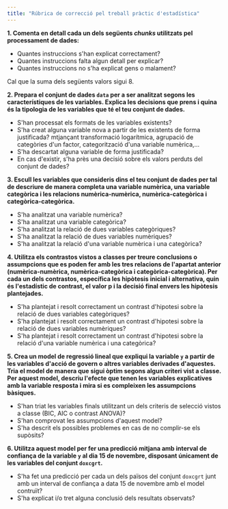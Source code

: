 ```yaml
---
title: "Rúbrica de correcció pel treball pràctic d'estadística"
---
```


**1. Comenta en detall cada un dels següents *chunks* utilitzats pel processament de dades:**

  * Quantes instruccions s'han explicat correctament?
  * Quantes instruccions falta algun detall per explicar?
  * Quantes instruccions no s'ha explicat gens o malament?

Cal que la suma dels següents valors sigui 8.

**2. Prepara el conjunt de dades `data` per a ser analitzat segons les característiques de les variables. Explica les decisions que prens i quina és la tipologia de les variables que té el teu conjunt de dades.**

  * S'han processat els formats de les variables existents?
  * S'ha creat alguna variable nova a partir de les existents de forma justificada? mtjançant transformació logarítmica, agrupació de categòries d'un factor, categorització d'una variable numèrica,...
  * S'ha descartat alguna variable de forma justificada?
  * En cas d'existir, s'ha près una decisió sobre els valors perduts del conjunt de dades?
  
**3. Escull les variables que consideris dins el teu conjunt de dades per tal de descriure de manera completa una variable numèrica, una variable categòrica i les relacions numèrica-numèrica, numèrica-categòrica i categòrica-categòrica.**

  * S'ha analitzat una variable numèrica?
  * S'ha analitzat una variable categòrica?
  * S'ha analitzat la relació de dues variables categòriques?
  * S'ha analitzat la relació de dues variables numèriques?
  * S'ha analitzat la relació d'una variable numèrica i una categòrica?
  
**4. Utilitza els contrastos vistos a classes per treure conclusions o assumpcions que es poden fer amb les tres relacions de l'apartat anterior (numèrica-numèrica, numèrica-categòrica i categòrica-categòrica). Per cada un dels contrastos, específica les hipòtesis inicial i alternativa, quin és l'estadístic de contrast, el valor p i la decisió final envers les hipòtesis plantejades.**

  * S'ha plantejat i resolt correctament un contrast d'hipotesi sobre la relació de dues variables categòriques?
  * S'ha plantejat i resolt correctament un contrast d'hipotesi sobre la relació de dues variables numèriques?
  * S'ha plantejat i resolt correctament un contrast d'hipotesi sobre la relació d'una variable numèrica i una categòrica?
  
**5. Crea un model de regressió lineal que expliqui la variable `y` a partir de les variables d'acció de govern o altres variables derivades d'aquestes. Tria el model de manera que sigui òptim segons algun criteri vist a classe. Per aquest model, descriu l'efecte que tenen les variables explicatives amb la variable resposta i mira si es compleixen les assumpcions bàsiques.**

  * S'han triat les variables finals utilitzant un dels criteris de selecció vistos a classe (BIC, AIC o contrast ANOVA)?
  * S'han comprovat les assumpcions d'aquest model?
  * S'ha descrit els possibles problemes en cas de no complir-se els supòsits?
  
**6. Utilitza aquest model per fer una predicció mitjana amb interval de confiança de la variable `y` al dia 15 de novembre, disposant únicament de les variables del conjunt `doxcgrt`.**

  * S'ha fet una predicció per cada un dels països del conjunt `doxcgrt` junt amb un interval de confiança a data 15 de novembre amb el model contruït?
  * S'ha explicat i/o tret alguna conclusió dels resultats observats?
  

